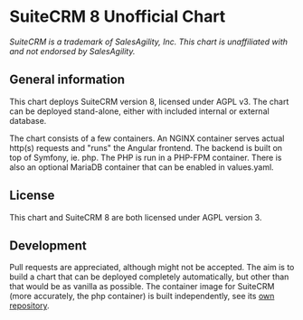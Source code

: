 # SuiteCRM 8 Unofficial Chart
*SuiteCRM is a trademark of SalesAgility, Inc. This chart is unaffiliated with and not endorsed by SalesAgility.*
## General information
This chart deploys SuiteCRM version 8, licensed under AGPL v3. The chart can be deployed stand-alone, either with included internal or external database. 

The chart consists of a few containers. An NGINX container serves actual http(s) requests and "runs" the Angular frontend. The backend is built on top of Symfony, ie. php. The PHP is run in a PHP-FPM container. There is also an optional MariaDB container that can be enabled in values.yaml.

## License
This chart and SuiteCRM 8 are both licensed under AGPL version 3.

## Development
Pull requests are appreciated, although might not be accepted. The aim is to build a chart that can be deployed completely automatically, but other than that would be as vanilla as possible. The container image for SuiteCRM (more accurately, the php container) is built independently, see its [own repository](https://github.com/TLii/SuiteCRM8-docker).
